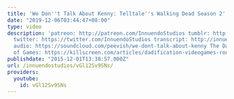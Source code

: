 ```yaml
---
title: 'We Don''t Talk About Kenny: Telltale''s Walking Dead Season 2'
date: "2019-12-06T03:44:47+08:00"
type: video
description: 'patreon: http://patreon.com/InnuendoStudios tumblr: http://innuendostudios.tumblr.com
  twitter: https://twitter.com/InnuendoStudios transcript: http://innuendostudios.tumblr.com/post/134330735582/a-video-essay-on-kenny-from-telltales-the-walking
  audio: https://soundcloud.com/peevish/we-dont-talk-about-kenny The Dadification
  of Games: https://killscreen.com/articles/dadification-videogames-round-two/'
publishdate: "2015-12-01T13:38:57.000Z"
url: /innuendostudios/vGl12Sv9SNs/
providers:
  youtube:
    id: vGl12Sv9SNs
---
```


